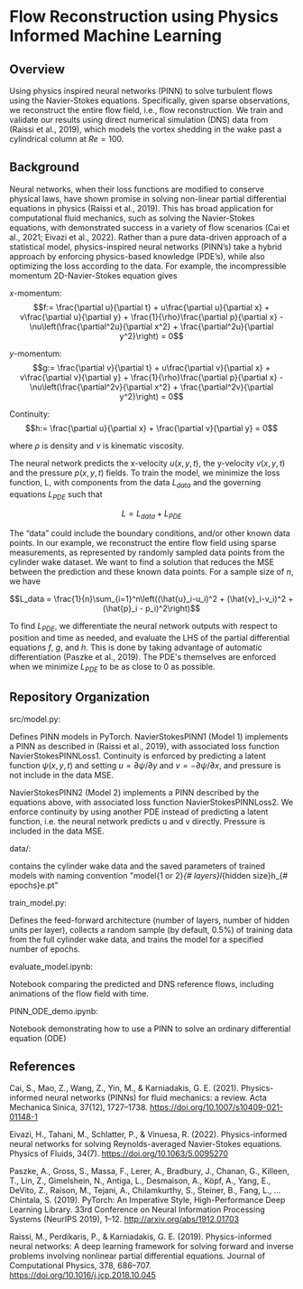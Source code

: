 # Flow Reconstruction using Physics Informed Machine Learning
## Overview
Using physics inspired neural networks (PINN) to solve turbulent flows using the Navier-Stokes equations. Specifically, given sparse observations, we reconstruct the entire flow field, i.e., flow reconstruction. We train and validate our results using direct numerical simulation (DNS) data from (Raissi et al., 2019), which models the vortex shedding in the wake past a cylindrical column at $Re=100$.

## Background
Neural networks, when their loss functions are modified to conserve physical laws, have shown promise in solving non-linear partial differential equations in physics (Raissi et al., 2019). This has broad application for computational fluid mechanics, such as solving the Navier-Stokes equations, with demonstrated success in a variety of flow scenarios (Cai et al., 2021; Eivazi et al., 2022). Rather than a pure data-driven approach of a statistical model, physics-inspired neural networks (PINN’s) take a hybrid approach by enforcing physics-based knowledge (PDE’s), while also optimizing the loss according to the data. For example, the incompressible momentum 2D-Navier-Stokes equation gives

$x$-momentum:
$$f:= \frac{\partial u}{\partial t} + u\frac{\partial u}{\partial x} + v\frac{\partial u}{\partial y} + \frac{1}{\rho}\frac{\partial p}{\partial x} -
\nu\left(\frac{\partial^2u}{\partial x^2} + \frac{\partial^2u}{\partial y^2}\right) = 0$$

$y$-momentum:
$$g:= \frac{\partial v}{\partial t} + u\frac{\partial v}{\partial x} + v\frac{\partial v}{\partial y} + \frac{1}{\rho}\frac{\partial p}{\partial x} -
\nu\left(\frac{\partial^2v}{\partial x^2} + \frac{\partial^2v}{\partial y^2}\right) = 0$$

Continuity:
$$h:= \frac{\partial u}{\partial x} + \frac{\partial v}{\partial y} = 0$$

where $\rho$ is density and $\nu$ is kinematic viscosity. 

The neural network predicts the x-velocity $u\left(x,y,t\right)$, the y-velocity $v\left(x,y,t\right)$ and the pressure $p\left(x,y,t\right)$ fields. To train the model, we minimize the loss function, L, with components from the data $L_{data}$ and the governing equations $L_{PDE}$ such that

$$L = L_{data} + L_{PDE}$$

The “data” could include the boundary conditions, and/or other known data points. In our example, we reconstruct the entire flow field using sparse measurements, as represented by randomly sampled data points from the cylinder wake dataset. We want to find a solution that reduces the MSE between the prediction and these known data points. For a sample size of $n$, we have

$$L_data = \frac{1}{n}\sum_{i=1}^n\left((\hat{u}_i-u_i)^2 + (\hat{v}_i-v_i)^2 + (\hat{p}_i - p_i)^2\right)$$

To find $L_{PDE}$, we differentiate the neural network outputs with respect to position and time as needed, and evaluate the LHS of the partial differential equations $f$, $g$, and $h$. This is done by taking advantage of automatic differentiation (Paszke et al., 2019). The PDE's themselves are enforced when we minimize $L_{PDE}$ to be as close to 0 as possible.

## Repository Organization
src/model.py:

Defines PINN models in PyTorch. 
NavierStokesPINN1 (Model 1) implements a PINN as described in (Raissi et al., 2019), with associated loss function NavierStokesPINNLoss1. Continuity is enforced by predicting a latent function $\psi(x,y,t)$ and setting $u=\partial\psi/\partial y$ and $v=-\partial\psi/\partial x$, and pressure is not include in the data MSE.

NavierStokesPINN2 (Model 2) implements a PINN described by the equations above, with associated loss function NavierStokesPINNLoss2. We enforce continuity by using another PDE instead of predicting a latent function, i.e. the neural network predicts u and v directly. Pressure is included in the data MSE.

data/:

contains the cylinder wake data and the saved parameters of trained models with naming convention "model{1 or 2}_{# layers}l_{hidden size}h_{# epochs}e.pt"

train_model.py:

Defines the feed-forward architecture (number of layers, number of hidden units per layer), collects a random sample (by default, 0.5%) of training data from the full cylinder wake data, and trains the model for a specified number of epochs.

evaluate_model.ipynb:

Notebook comparing the predicted and DNS reference flows, including animations of the flow field with time.

PINN_ODE_demo.ipynb:

Notebook demonstrating how to use a PINN to solve an ordinary differential equation (ODE)

## References
Cai, S., Mao, Z., Wang, Z., Yin, M., & Karniadakis, G. E. (2021). Physics-informed neural networks (PINNs) for fluid mechanics: a review. Acta Mechanica Sinica, 37(12), 1727–1738. https://doi.org/10.1007/s10409-021-01148-1

Eivazi, H., Tahani, M., Schlatter, P., & Vinuesa, R. (2022). Physics-informed neural networks for solving Reynolds-averaged Navier-Stokes equations. Physics of Fluids, 34(7). https://doi.org/10.1063/5.0095270

Paszke, A., Gross, S., Massa, F., Lerer, A., Bradbury, J., Chanan, G., Killeen, T., Lin, Z., Gimelshein, N., Antiga, L., Desmaison, A., Köpf, A., Yang, E., DeVito, Z., Raison, M., Tejani, A., Chilamkurthy, S., Steiner, B., Fang, L., … Chintala, S. (2019). PyTorch: An Imperative Style, High-Performance Deep Learning Library. 33rd Conference on Neural Information Processing Systems (NeurIPS 2019), 1–12. http://arxiv.org/abs/1912.01703

Raissi, M., Perdikaris, P., & Karniadakis, G. E. (2019). Physics-informed neural networks: A deep learning framework for solving forward and inverse problems involving nonlinear partial differential equations. Journal of Computational Physics, 378, 686–707. https://doi.org/10.1016/j.jcp.2018.10.045


